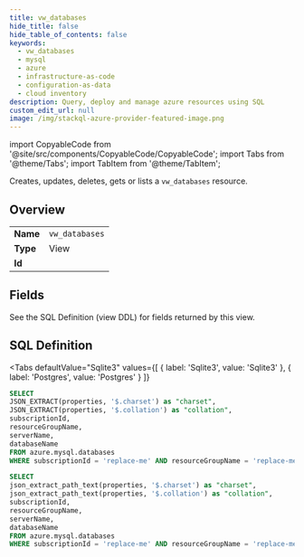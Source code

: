 ```yaml
--- 
title: vw_databases
hide_title: false
hide_table_of_contents: false
keywords:
  - vw_databases
  - mysql
  - azure
  - infrastructure-as-code
  - configuration-as-data
  - cloud inventory
description: Query, deploy and manage azure resources using SQL
custom_edit_url: null
image: /img/stackql-azure-provider-featured-image.png
---
```


import CopyableCode from '@site/src/components/CopyableCode/CopyableCode';
import Tabs from '@theme/Tabs';
import TabItem from '@theme/TabItem';

Creates, updates, deletes, gets or lists a <code>vw_databases</code> resource.

## Overview
<table><tbody>
<tr><td><b>Name</b></td><td><code>vw_databases</code></td></tr>
<tr><td><b>Type</b></td><td>View</td></tr>
<tr><td><b>Id</b></td><td><CopyableCode code="azure.mysql.vw_databases" /></td></tr>
</tbody></table>

## Fields

See the SQL Definition (view DDL) for fields returned by this view.

## SQL Definition

<Tabs
defaultValue="Sqlite3"
values={[
{ label: 'Sqlite3', value: 'Sqlite3' },
{ label: 'Postgres', value: 'Postgres' }
]}
>
<TabItem value="Sqlite3">

```sql
SELECT
JSON_EXTRACT(properties, '$.charset') as "charset",
JSON_EXTRACT(properties, '$.collation') as "collation",
subscriptionId,
resourceGroupName,
serverName,
databaseName
FROM azure.mysql.databases
WHERE subscriptionId = 'replace-me' AND resourceGroupName = 'replace-me' AND serverName = 'replace-me';
```

</TabItem>
<TabItem value="Postgres">

```sql
SELECT
json_extract_path_text(properties, '$.charset') as "charset",
json_extract_path_text(properties, '$.collation') as "collation",
subscriptionId,
resourceGroupName,
serverName,
databaseName
FROM azure.mysql.databases
WHERE subscriptionId = 'replace-me' AND resourceGroupName = 'replace-me' AND serverName = 'replace-me';
```

</TabItem>
</Tabs>
